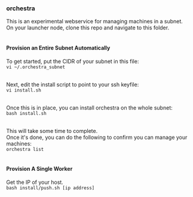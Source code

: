 ### orchestra

This is an experimental webservice for managing machines in a subnet.<br>
On your launcher node, clone this repo and navigate to this folder.<br><br>

#### Provision an Entire Subnet Automatically

To get started, put the CIDR of your subnet in this file:<br>
```vi ~/.orchestra_subnet```<br><br>

Next, edit the install script to point to your ssh keyfile:<br>
```vi install.sh```<br><br>

Once this is in place, you can install orchestra on the whole subnet:<br>
```bash install.sh```<br><br>

This will take some time to complete.<br>
Once it's done, you can do the following to confirm you can manage your machines:<br>
```orchestra list```<br><br>

#### Provision A Single Worker
Get the IP of your host.<br>
```bash install/push.sh [ip address]```<br><br>
